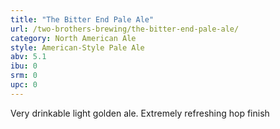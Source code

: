 ```yaml
---
title: "The Bitter End Pale Ale"
url: /two-brothers-brewing/the-bitter-end-pale-ale/
category: North American Ale
style: American-Style Pale Ale
abv: 5.1
ibu: 0
srm: 0
upc: 0
---
```

Very drinkable light golden ale.  Extremely refreshing hop finish
